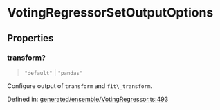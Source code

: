 # VotingRegressorSetOutputOptions

## Properties

### transform?

> `"default"` \| `"pandas"`

Configure output of `transform` and `fit\_transform`.

Defined in:  [generated/ensemble/VotingRegressor.ts:493](https://github.com/transitive-bullshit/scikit-learn-ts/blob/b59c1ff/packages/sklearn/src/generated/ensemble/VotingRegressor.ts#L493)
